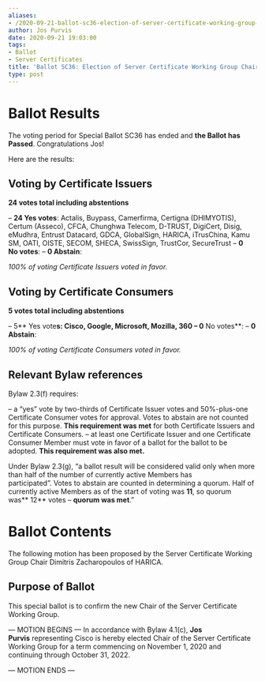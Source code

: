 ```yaml
---
aliases:
- /2020-09-21-ballot-sc36-election-of-server-certificate-working-group-chair/
author: Jos Purvis
date: 2020-09-21 19:03:00
tags:
- Ballot
- Server Certificates
title: 'Ballot SC36: Election of Server Certificate Working Group Chair'
type: post
---
```


# Ballot Results 

The voting period for Special Ballot SC36 has ended and **the Ballot has Passed**. Congratulations Jos!

Here are the results:

## Voting by Certificate Issuers 

**24 votes total including abstentions**

– **24 Yes votes**: Actalis, Buypass, Camerfirma, Certigna (DHIMYOTIS), Certum (Asseco), CFCA, Chunghwa Telecom, D-TRUST, DigiCert, Disig, eMudhra, Entrust Datacard, GDCA, GlobalSign, HARICA, iTrusChina, Kamu SM, OATI, OISTE, SECOM, SHECA, SwissSign, TrustCor, SecureTrust
– **0 No votes**:
– **0 Abstain**:

_100% of voting Certificate Issuers voted in favor._

## Voting by Certificate Consumers 

**5 votes total including abstentions**

– 5** Yes vote**s: Cisco, Google, Microsoft, Mozilla, 360
– 0** No votes**:
– **0 Abstain**:

_100% of voting Certificate Consumers voted in favor._

## Relevant Bylaw references 

Bylaw 2.3(f) requires:

– a “yes” vote by two-thirds of Certificate Issuer votes and 50%-plus-one Certificate Consumer votes for approval. Votes to abstain are not counted for this purpose. **This requirement was met** for both Certificate Issuers and Certificate Consumers.
– at least one Certificate Issuer and one Certificate Consumer Member must vote in favor of a ballot for the ballot to be adopted. **This requirement was also met.**

Under Bylaw 2.3(g), “a ballot result will be considered valid only when more than half of the number of currently active Members has participated”. Votes to abstain are counted in determining a quorum. Half of currently active Members as of the start of voting was **11**, so quorum was** 12** votes – **quorum was met**.”

# Ballot Contents 

The following motion has been proposed by the Server Certificate Working Group Chair Dimitris Zacharopoulos of HARICA.

## Purpose of Ballot 

This special ballot is to confirm the new Chair of the Server Certificate Working Group.

— MOTION BEGINS —
In accordance with Bylaw 4.1(c), **Jos Purvis** representing Cisco is hereby elected Chair of the Server Certificate Working Group for a term commencing on November 1, 2020 and continuing through October 31, 2022.

— MOTION ENDS —